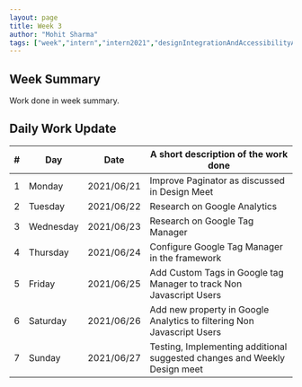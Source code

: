 ```yaml
---
layout: page
title: Week 3
author: "Mohit Sharma"
tags: ["week","intern","intern2021","designIntegrationAndAccessibilityAudit","week#3","eval#1"]
---
```


## Week Summary

 
Work done in week summary.

## Daily Work Update

|\#|Day|Date|A short description of the work done|  
|---	|---	|---	|---	|  
|1   	| Monday 	|   2021/06/21	| Improve Paginator as discussed in Design Meet |  
|2   	| Tuesday  	|   2021/06/22	| Research on Google Analytics	|  
|3   	| Wednesday  	|  2021/06/23 	| Research on Google Tag Manager |  
|4   	| Thursday  	|   2021/06/24	| Configure Google Tag Manager in the framework |  
|5   	| Friday  	|   2021/06/25	| Add Custom Tags in Google tag Manager to track Non Javascript Users |  
|6   	| Saturday  	|   2021/06/26	| Add new property in Google Analytics to filtering Non Javascript Users |  
|7   	| Sunday  	|   2021/06/27	| Testing, Implementing additional suggested changes and Weekly Design meet |  
